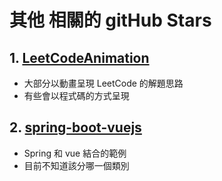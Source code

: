 # 其他 相關的 gitHub Stars

## 1. [LeetCodeAnimation](https://github.com/MisterBooo/LeetCodeAnimation)

- 大部分以動畫呈現 LeetCode 的解題思路
- 有些會以程式碼的方式呈現



## 2. [spring-boot-vuejs](https://github.com/jonashackt/spring-boot-vuejs)

- Spring 和 vue 結合的範例
- 目前不知道該分哪一個類別


